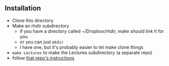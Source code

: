 ## Installation

* Clone this directory
* Make an rhdir subdirectory
	* if you have a directory called ~/Dropbox/rhdir, make should link it for you
	* or you can just `mkdir`
	* I have one, but it's probably easier to let make clone things
* `make Lectures` to make the Lectures subdirectory (a separate repo)
* follow [that repo's instructions](https://github.com/Bio3SS/Lectures/blob/master/README.md)


